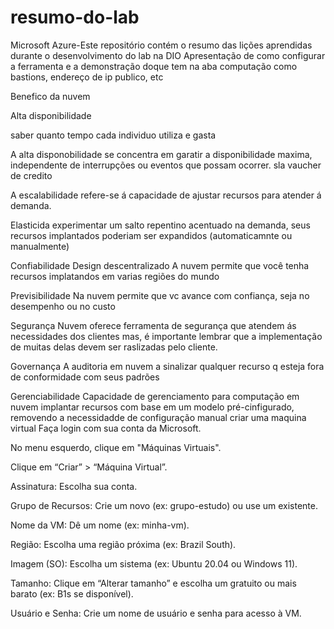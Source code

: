 # resumo-do-lab
 Microsoft Azure-Este repositório contém o resumo das lições aprendidas durante o desenvolvimento do lab na DIO
 Apresentação de como configurar a ferramenta e a demonstração doque tem na aba computação como bastions, endereço de ip publico, etc
 
 Benefico da nuvem
  
  Alta disponibilidade
  
  saber quanto tempo cada individuo utiliza e gasta 
  
  A alta disponobilidade se concentra em garatir a disponibilidade maxima, independente de interrupções ou eventos que possam ocorrer.
  sla vaucher de credito
  
  A escalabilidade 
  refere-se á capacidade de ajustar recursos para atender á demanda.
  
  Elasticida 
  experimentar um salto repentino acentuado na demanda, seus recursos implantados poderiam ser expandidos (automaticamnte ou manualmente)

  Confiabilidade
  Design descentralizado
  A nuvem permite que você tenha recursos implatandos em varias regiões do mundo 
  
  Previsibilidade
  Na nuvem permite que vc avance com confiança, seja no desempenho ou no custo

  Segurança
  Nuvem oferece ferramenta de segurança que atendem ás necessidades dos clientes mas, é importante lembrar que a implementação de muitas delas devem ser raslizadas pelo cliente.

  Governança
  A auditoria em nuvem a sinalizar qualquer recurso q esteja fora de conformidade com seus padrões

  Gerenciabilidade
  Capacidade de gerenciamento para computação em nuvem
  implantar recursos com base em um modelo pré-cinfigurado, removendo a necessidadde de configuração manual
criar uma maquina virtual
Faça login com sua conta da Microsoft.

No menu esquerdo, clique em "Máquinas Virtuais".

Clique em “Criar” > “Máquina Virtual”.

Assinatura: Escolha sua conta.

Grupo de Recursos: Crie um novo (ex: grupo-estudo) ou use um existente.

Nome da VM: Dê um nome (ex: minha-vm).

Região: Escolha uma região próxima (ex: Brazil South).

Imagem (SO): Escolha um sistema (ex: Ubuntu 20.04 ou Windows 11).

Tamanho: Clique em “Alterar tamanho” e escolha um gratuito ou mais barato (ex: B1s se disponível).

Usuário e Senha: Crie um nome de usuário e senha para acesso à VM.
